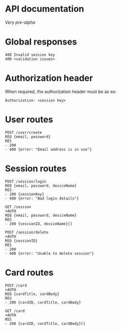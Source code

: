 # API documentation

_Very pre-alpha_

# Global responses

```
400 Invalid session key
400 <validation issues>
```

# Authorization header

When required, the authorization header must be as so:

```
Authorization: <session key>
```

# User routes

```
POST /user/create
REQ {email, password}
RES
- 200
- 400 {error: "Email address is in use"}
```

# Session routes

```
POST /session/login
REQ {email, password, deviceName}
RES
- 200 {sessionKey}
- 400 {error: "Bad login details"}
```

```
GET /session
+AUTH
REQ {email, password, deviceName}
RES
- 200 {sessionID, deviceName}[]
```

```
POST /session/delete
+AUTH
REQ {sessionID}
RES
- 200
- 400 {error: "Unable to delete session"}
```

# Card routes

```
POST /card
+AUTH
REQ {cardTitle, cardBody}
RES
- 200 {cardID, cardTitle, cardBody}
```

```
GET /card
+AUTH
RES
- 200 {cardID, cardTitle, cardBody}[]
```

